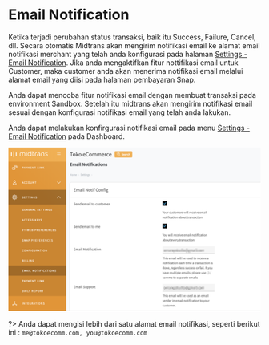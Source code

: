 # Email Notification

Ketika terjadi perubahan status transaksi, baik itu Success, Failure, Cancel, dll. Secara otomatis Midtrans akan mengirim notifikasi email ke alamat email notifikasi merchant yang telah anda konfigurasi pada halaman [Settings - Email Notification](https://dashboard.sandbox.midtrans.com/settings/email_notifications).
Jika anda mengaktifkan fitur nottifikasi email untuk Customer, maka customer anda akan menerima notifikasi email melalui alamat email yang diisi pada halaman pembayaran Snap.


Anda dapat mencoba fitur notifikasi email dengan membuat transaksi pada environment Sandbox. Setelah itu midtrans akan mengirim notifikasi email sesuai dengan konfigurasi notifikasi email yang telah anda lakukan.

Anda dapat melakukan konfirgurasi notifikasi email pada menu [Settings - Email Notification](https://dashboard.sandbox.midtrans.com/settings/email_notifications) pada Dashboard.

![Email Notification Configuration](./../../asset/image/after-payment-email-dashboard.png)

?> Anda dapat mengisi lebih dari satu alamat email notifikasi, seperti berikut ini : `me@tokoecomm.com, you@tokoecomm.com`


<!-- TODO provide sample image of email notification -->